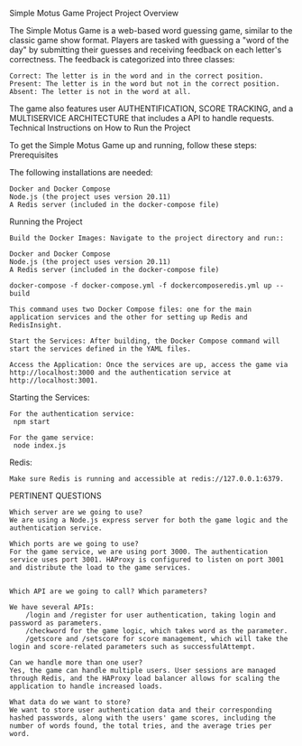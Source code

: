 Simple Motus Game Project
Project Overview

The Simple Motus Game is a web-based word guessing game, similar to the classic game show format. Players are tasked with guessing a "word of the day" by submitting their guesses and receiving feedback on each letter's correctness. The feedback is categorized into three classes:

    Correct: The letter is in the word and in the correct position.
    Present: The letter is in the word but not in the correct position.
    Absent: The letter is not in the word at all.

The game also features user AUTHENTIFICATION, SCORE TRACKING, and a MULTISERVICE ARCHITECTURE that includes a API to handle requests.
Technical Instructions on How to Run the Project

To get the Simple Motus Game up and running, follow these steps:
Prerequisites

The following installations are needed:

    Docker and Docker Compose
    Node.js (the project uses version 20.11)
    A Redis server (included in the docker-compose file)

Running the Project

    Build the Docker Images: Navigate to the project directory and run::

    Docker and Docker Compose
    Node.js (the project uses version 20.11)
    A Redis server (included in the docker-compose file)
    
    docker-compose -f docker-compose.yml -f dockercomposeredis.yml up --build

    This command uses two Docker Compose files: one for the main application services and the other for setting up Redis and RedisInsight.

    Start the Services: After building, the Docker Compose command will start the services defined in the YAML files.

    Access the Application: Once the services are up, access the game via http://localhost:3000 and the authentication service at http://localhost:3001.
Starting the Services:

    For the authentication service: 
     npm start

    For the game service:
     node index.js
Redis:

    Make sure Redis is running and accessible at redis://127.0.0.1:6379.

    
PERTINENT QUESTIONS

    Which server are we going to use?
    We are using a Node.js express server for both the game logic and the authentication service.

    Which ports are we going to use?
    For the game service, we are using port 3000. The authentication service uses port 3001. HAProxy is configured to listen on port 3001 and distribute the load to the game services.


    Which API are we going to call? Which parameters?
    
    We have several APIs:
        /login and /register for user authentication, taking login and password as parameters.
        /checkword for the game logic, which takes word as the parameter.
        /getscore and /setscore for score management, which will take the login and score-related parameters such as successfulAttempt.

    Can we handle more than one user?
    Yes, the game can handle multiple users. User sessions are managed through Redis, and the HAProxy load balancer allows for scaling the application to handle increased loads.

    What data do we want to store?
    We want to store user authentication data and their corresponding hashed passwords, along with the users' game scores, including the number of words found, the total tries, and the average tries per word.
    
    


    
